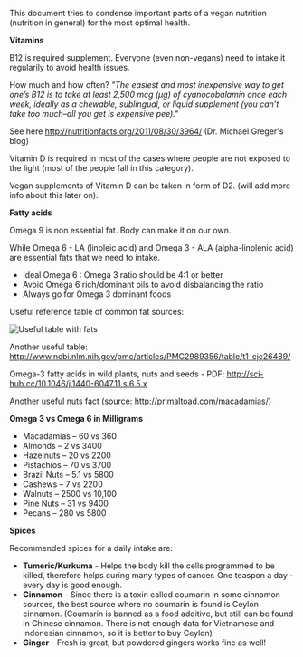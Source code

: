 This document tries to condense important parts of a vegan nutrition (nutrition in general) for the most optimal health.


**Vitamins**

B12 is required supplement. Everyone (even non-vegans) need to intake it regularily to avoid health issues.

How much and how often? 
*"The easiest and most inexpensive way to get one’s B12 is to take at least 2,500 mcg (µg) of cyanocobalamin once each week, ideally as a chewable, sublingual, or liquid supplement (you can’t take too much–all you get is expensive pee)."*

See here http://nutritionfacts.org/2011/08/30/3964/ (Dr. Michael Greger's blog)


Vitamin D is required in most of the cases where people are not exposed to the light (most of the people fall in this category).

Vegan supplements of Vitamin D can be taken in form of D2. (will add more info about this later on).

**Fatty acids**

Omega 9 is non essential fat. Body can make it on our own.

While Omega 6 - LA (linoleic acid) and Omega 3 - ALA (alpha-linolenic acid) are essential fats that we need to intake.

- Ideal Omega 6 : Omega 3 ratio should be 4:1 or better
- Avoid Omega 6 rich/dominant oils to avoid disbalancing the ratio
- Always go for Omega 3 dominant foods

Useful reference table of common fat sources:

![Useful table with fats](http://www.aneggadayisok.ca/wp-content/uploads/2012/09/dietary-fat.png)

Another useful table: http://www.ncbi.nlm.nih.gov/pmc/articles/PMC2989356/table/t1-cjc26489/

Omega-3 fatty acids in wild plants, nuts and seeds - PDF: http://sci-hub.cc/10.1046/j.1440-6047.11.s.6.5.x

Another useful nuts fact (source: http://primaltoad.com/macadamias/)

**Omega 3 vs Omega 6 in Milligrams**

- Macadamias – 60 vs 360
- Almonds – 2 vs 3400
- Hazelnuts – 20 vs 2200
- Pistachios – 70 vs 3700
- Brazil Nuts – 5.1 vs 5800
- Cashews – 7 vs 2200
- Walnuts – 2500 vs 10,100
- Pine Nuts – 31 vs 9400
- Pecans – 280 vs 5800


**Spices**

Recommended spices for a daily intake are:

- **Tumeric/Kurkuma** - Helps the body kill the cells programmed to be killed, therefore helps curing many types of cancer. One teaspon a day - every day is good enough.
- **Cinnamon** - Since there is a toxin called coumarin in some cinnamon sources, the best source where no coumarin is found is Ceylon cinnamon. (Coumarin is banned as a food additive, but still can be found in Chinese cinnamon. There is not enough data for Vietnamese and Indonesian cinnamon, so it is better to buy Ceylon)
- **Ginger** - Fresh is great, but powdered gingers works fine as well!
